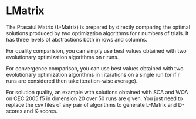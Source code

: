 # LMatrix
The Prasatul Matrix (L-Matrix)  is prepared by directly comparing the optimal solutions produced by two optimization algorithms for r numbers of trials. It has three levels of abstractions both in rows and columns.

For quality comparision, you can simply use best values obtained with two evolutionary optimization algorithms on r runs. 

For convergence comparison, you can use best values obtained with two evolutionary optimization algorithms in i itarations on a single run (or if r runs are considered then take iteration-wise average).

For solution quality, an example with solutions obtained with SCA and WOA on CEC 2005 f5 in dimension 20 over 50 runs are given. You just need to replace the csv files of any pair of algorithms to generate L-Matrix and D-scores and K-scores.
